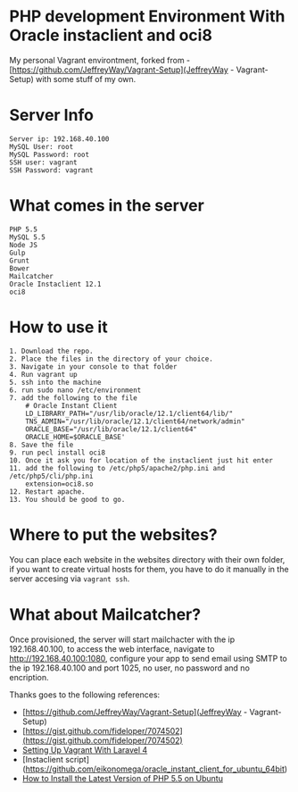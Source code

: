 PHP development Environment With Oracle instaclient and oci8
=============================

My personal Vagrant environtment, forked from - [https://github.com/JeffreyWay/Vagrant-Setup](JeffreyWay - Vagrant-Setup) with some stuff of my own.

Server Info
=============================

	Server ip: 192.168.40.100
	MySQL User: root
	MySQL Password: root
	SSH user: vagrant
	SSH Password: vagrant

What comes in the server
=============================

	PHP 5.5
	MySQL 5.5
	Node JS
	Gulp
	Grunt
	Bower
	Mailcatcher
	Oracle Instaclient 12.1
	oci8

How to use it
=============================

	1. Download the repo.
	2. Place the files in the directory of your choice.
	3. Navigate in your console to that folder
	4. Run vagrant up
	5. ssh into the machine
	6. run sudo nano /etc/environment
	7. add the following to the file
		# Oracle Instant Client
		LD_LIBRARY_PATH="/usr/lib/oracle/12.1/client64/lib/"
		TNS_ADMIN="/usr/lib/oracle/12.1/client64/network/admin"
		ORACLE_BASE="/usr/lib/oracle/12.1/client64"
		ORACLE_HOME=$ORACLE_BASE'
	8. Save the file
	9. run pecl install oci8
	10. Once it ask you for location of the instaclient just hit enter
	11. add the following to /etc/php5/apache2/php.ini and /etc/php5/cli/php.ini
		extension=oci8.so
	12. Restart apache.	
	13. You should be good to go.

Where to put the websites?
============================

You can place each website in the websites directory with their own folder, if you want to create virtual hosts for them, you have to do it manually in the server accesing via `vagrant ssh`.

What about Mailcatcher?
============================
Once provisioned, the server will start mailchacter with the ip 192.168.40.100, to access the web interface, navigate to http://192.168.40.100:1080, configure your app to send email using SMTP to the ip 192.168.40.100 and port 1025, no user, no password and no encription.


Thanks goes to the following references:

- [https://github.com/JeffreyWay/Vagrant-Setup](JeffreyWay - Vagrant-Setup)
- [https://gist.github.com/fideloper/7074502](https://gist.github.com/fideloper/7074502)
- [Setting Up Vagrant With Laravel 4](http://culttt.com/2013/06/17/setting-up-vagrant-with-laravel-4/)
- [Instaclient script] (https://github.com/eikonomega/oracle_instant_client_for_ubuntu_64bit)
- [How to Install the Latest Version of PHP 5.5 on Ubuntu](http://www.dev-metal.com/how-to-setup-latest-version-of-php-5-5-on-ubuntu-12-04-lts/)
